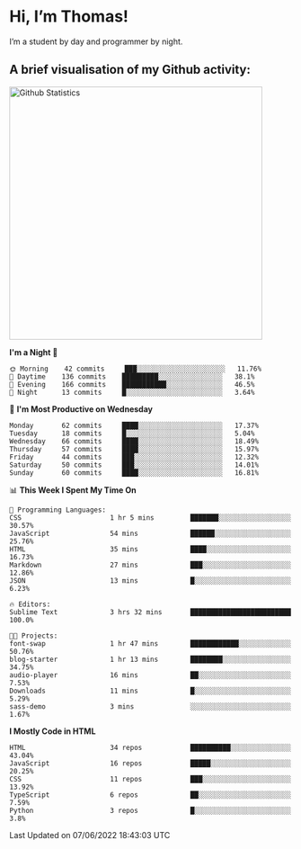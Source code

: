 # Hi, I’m Thomas!
I’m a student by day and programmer by night.

## A brief visualisation of my Github activity:

<img title="My Github Statistics" alt="Github Statistics" width="450px" src="https://github-readme-stats.vercel.app/api?username=thomasrettig&show_icons=true&include_all_commits=true&count_private=true&&hide=issues&theme=tokyonight&border_radius=6px"/>

<!--START_SECTION:waka-->
**I'm a Night 🦉** 

```text
🌞 Morning    42 commits     ███░░░░░░░░░░░░░░░░░░░░░░   11.76% 
🌆 Daytime    136 commits    █████████░░░░░░░░░░░░░░░░   38.1% 
🌃 Evening    166 commits    ███████████░░░░░░░░░░░░░░   46.5% 
🌙 Night      13 commits     █░░░░░░░░░░░░░░░░░░░░░░░░   3.64%

```
📅 **I'm Most Productive on Wednesday** 

```text
Monday       62 commits     ████░░░░░░░░░░░░░░░░░░░░░   17.37% 
Tuesday      18 commits     █░░░░░░░░░░░░░░░░░░░░░░░░   5.04% 
Wednesday    66 commits     ████░░░░░░░░░░░░░░░░░░░░░   18.49% 
Thursday     57 commits     ████░░░░░░░░░░░░░░░░░░░░░   15.97% 
Friday       44 commits     ███░░░░░░░░░░░░░░░░░░░░░░   12.32% 
Saturday     50 commits     ███░░░░░░░░░░░░░░░░░░░░░░   14.01% 
Sunday       60 commits     ████░░░░░░░░░░░░░░░░░░░░░   16.81%

```


📊 **This Week I Spent My Time On** 

```text
💬 Programming Languages: 
CSS                      1 hr 5 mins         ███████░░░░░░░░░░░░░░░░░░   30.57% 
JavaScript               54 mins             ██████░░░░░░░░░░░░░░░░░░░   25.76% 
HTML                     35 mins             ████░░░░░░░░░░░░░░░░░░░░░   16.73% 
Markdown                 27 mins             ███░░░░░░░░░░░░░░░░░░░░░░   12.86% 
JSON                     13 mins             █░░░░░░░░░░░░░░░░░░░░░░░░   6.23%

🔥 Editors: 
Sublime Text             3 hrs 32 mins       █████████████████████████   100.0%

🐱‍💻 Projects: 
font-swap                1 hr 47 mins        ████████████░░░░░░░░░░░░░   50.76% 
blog-starter             1 hr 13 mins        ████████░░░░░░░░░░░░░░░░░   34.75% 
audio-player             16 mins             ██░░░░░░░░░░░░░░░░░░░░░░░   7.53% 
Downloads                11 mins             █░░░░░░░░░░░░░░░░░░░░░░░░   5.29% 
sass-demo                3 mins              ░░░░░░░░░░░░░░░░░░░░░░░░░   1.67%

```

**I Mostly Code in HTML** 

```text
HTML                     34 repos            ██████████░░░░░░░░░░░░░░░   43.04% 
JavaScript               16 repos            █████░░░░░░░░░░░░░░░░░░░░   20.25% 
CSS                      11 repos            ███░░░░░░░░░░░░░░░░░░░░░░   13.92% 
TypeScript               6 repos             ██░░░░░░░░░░░░░░░░░░░░░░░   7.59% 
Python                   3 repos             █░░░░░░░░░░░░░░░░░░░░░░░░   3.8%

```



 Last Updated on 07/06/2022 18:43:03 UTC
<!--END_SECTION:waka-->
